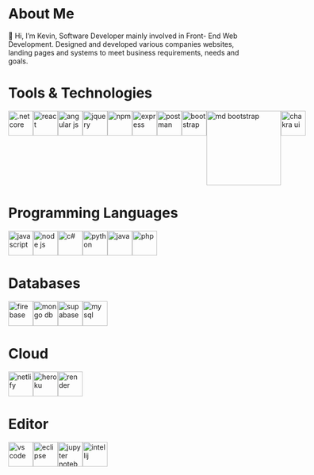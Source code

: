 <h1>About Me</h1>
👋 Hi, I’m Kevin, Software Developer mainly involved in Front- End Web Development. Designed and developed various companies websites, landing pages and systems to meet business requirements, needs and goals.

<h1>Tools & Technologies</h1>
<div style="display: flex;">
<img src="https://user-images.githubusercontent.com/25181517/121405754-b4f48f80-c95d-11eb-8893-fc325bde617f.png" alt=".net core" style="width:50px;">
<img src="https://user-images.githubusercontent.com/25181517/183897015-94a058a6-b86e-4e42-a37f-bf92061753e5.png" alt="react" style="width:50px;">
<img src="https://user-images.githubusercontent.com/25181517/183890595-779a7e64-3f43-4634-bad2-eceef4e80268.png" alt="angular js" style="width:50px;">
<img src="https://user-images.githubusercontent.com/126497052/234620624-797fab48-7f88-4b1d-b329-3be77b07355f.png" alt="jquery" style="width:50px;">
<img src="https://user-images.githubusercontent.com/25181517/121401671-49102800-c959-11eb-9f6f-74d49a5e1774.png" alt="npm" style="width:50px;">
<img src="https://user-images.githubusercontent.com/25181517/183859966-a3462d8d-1bc7-4880-b353-e2cbed900ed6.png" alt="express" style="width:50px;">
<img src="https://user-images.githubusercontent.com/25181517/192109061-e138ca71-337c-4019-8d42-4792fdaa7128.png" alt="postman" style="width:50px;">
<img src="https://user-images.githubusercontent.com/25181517/183898054-b3d693d4-dafb-4808-a509-bab54cf5de34.png" alt="bootstrap" style="width:50px;">
<img src="https://user-images.githubusercontent.com/126497052/234620283-74e126d5-73ca-4f7a-bb03-e96b25c09a0c.png" alt="md bootstrap" style="width:150px;">
<img src="https://user-images.githubusercontent.com/25181517/190887639-d0ba4ec9-ddbe-45dd-bea1-4db83846503e.png" alt="chakra ui" style="width:50px;">
</div>

<h1>Programming Languages</h1>
<div style="display: flex;">
<img src="https://user-images.githubusercontent.com/25181517/117447155-6a868a00-af3d-11eb-9cfe-245df15c9f3f.png" alt="javascript" style="width:50px;">
<img src="https://user-images.githubusercontent.com/25181517/183568594-85e280a7-0d7e-4d1a-9028-c8c2209e073c.png" alt="node js" style="width:50px;">
<img src="https://user-images.githubusercontent.com/25181517/121405384-444d7300-c95d-11eb-959f-913020d3bf90.png" alt="c#" style="width:50px;">
<img src="https://user-images.githubusercontent.com/25181517/183423507-c056a6f9-1ba8-4312-a350-19bcbc5a8697.png" alt="python" style="width:50px;">
<img src="https://user-images.githubusercontent.com/25181517/117201156-9a724800-adec-11eb-9a9d-3cd0f67da4bc.png" alt="java" style="width:50px;">
<img src="https://user-images.githubusercontent.com/25181517/183570228-6a040b9f-3ddf-47a2-a201-743121dac664.png" alt="php" style="width:50px;">
</div>

<h1>Databases</h1>
<div style="display: flex;">
<img src="https://user-images.githubusercontent.com/25181517/189716855-2c69ca7a-5149-4647-936d-780610911353.png" alt="firebase" style="width:50px;">
<img src="https://user-images.githubusercontent.com/25181517/182884177-d48a8579-2cd0-447a-b9a6-ffc7cb02560e.png" alt="mongo db" style="width:50px;">
<img src="https://user-images.githubusercontent.com/126497052/234619905-b8ad4baf-4ee7-42b6-a16d-17cd9db5d43c.png" alt="supabase" style="width:50px;">
<img src="https://user-images.githubusercontent.com/25181517/183896128-ec99105a-ec1a-4d85-b08b-1aa1620b2046.png" alt="my sql" style="width:50px;">
</div>

<h1>Cloud</h1>
<div style="display: flex;">
<img src="https://user-images.githubusercontent.com/126497052/234618326-717389bf-ada9-438e-81d3-900cada4a322.png" alt="netlify" style="width:50px;">
<img src="https://user-images.githubusercontent.com/126497052/234618538-4a3cc28c-e217-4aed-885a-963cede37be2.png" alt="heroku" style="width:50px;">
<img src="https://user-images.githubusercontent.com/126497052/234618868-0a69a21c-5761-4c26-a792-645f1a8ea5a8.png" alt="render" style="width:50px;">
</div>

<h1>Editor</h1>
<div style="display: flex;">
<img src="https://user-images.githubusercontent.com/25181517/192108891-d86b6220-e232-423a-bf5f-90903e6887c3.png" alt="vs code" style="width:50px;">
<img src="https://user-images.githubusercontent.com/25181517/192108892-6e9b5cdf-4e35-4a70-ad9a-801a93a07c1c.png" alt="eclipse" style="width:50px;">
<img src="https://user-images.githubusercontent.com/25181517/183914128-3fc88b4a-4ac1-40e6-9443-9a30182379b7.png" alt="jupyter notebook" style="width:50px;">
<img src="https://user-images.githubusercontent.com/25181517/192108890-200809d1-439c-4e23-90d3-b090cf9a4eea.png" alt="intellij" style="width:50px;">
</div>
